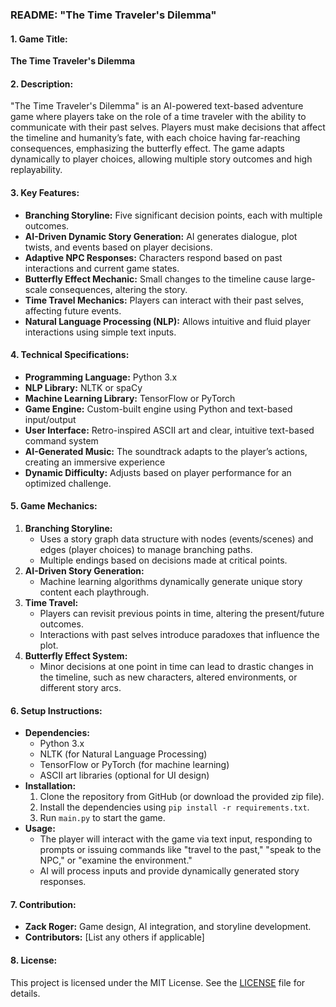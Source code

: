

### **README: "The Time Traveler's Dilemma"**

#### **1. Game Title:**
**The Time Traveler's Dilemma**

#### **2. Description:**
"The Time Traveler's Dilemma" is an AI-powered text-based adventure game where players take on the role of a time traveler with the ability to communicate with their past selves. Players must make decisions that affect the timeline and humanity’s fate, with each choice having far-reaching consequences, emphasizing the butterfly effect. The game adapts dynamically to player choices, allowing multiple story outcomes and high replayability.

#### **3. Key Features:**
- **Branching Storyline:** Five significant decision points, each with multiple outcomes.
- **AI-Driven Dynamic Story Generation:** AI generates dialogue, plot twists, and events based on player decisions.
- **Adaptive NPC Responses:** Characters respond based on past interactions and current game states.
- **Butterfly Effect Mechanic:** Small changes to the timeline cause large-scale consequences, altering the story.
- **Time Travel Mechanics:** Players can interact with their past selves, affecting future events.
- **Natural Language Processing (NLP):** Allows intuitive and fluid player interactions using simple text inputs.

#### **4. Technical Specifications:**
- **Programming Language:** Python 3.x
- **NLP Library:** NLTK or spaCy
- **Machine Learning Library:** TensorFlow or PyTorch
- **Game Engine:** Custom-built engine using Python and text-based input/output
- **User Interface:** Retro-inspired ASCII art and clear, intuitive text-based command system
- **AI-Generated Music:** The soundtrack adapts to the player’s actions, creating an immersive experience
- **Dynamic Difficulty:** Adjusts based on player performance for an optimized challenge.

#### **5. Game Mechanics:**
1. **Branching Storyline:**
   - Uses a story graph data structure with nodes (events/scenes) and edges (player choices) to manage branching paths.
   - Multiple endings based on decisions made at critical points.
2. **AI-Driven Story Generation:**
   - Machine learning algorithms dynamically generate unique story content each playthrough.
3. **Time Travel:**
   - Players can revisit previous points in time, altering the present/future outcomes.
   - Interactions with past selves introduce paradoxes that influence the plot.
4. **Butterfly Effect System:**
   - Minor decisions at one point in time can lead to drastic changes in the timeline, such as new characters, altered environments, or different story arcs.

#### **6. Setup Instructions:**
- **Dependencies:**
  - Python 3.x
  - NLTK (for Natural Language Processing)
  - TensorFlow or PyTorch (for machine learning)
  - ASCII art libraries (optional for UI design)
- **Installation:**
  1. Clone the repository from GitHub (or download the provided zip file).
  2. Install the dependencies using `pip install -r requirements.txt`.
  3. Run `main.py` to start the game.
- **Usage:**
  - The player will interact with the game via text input, responding to prompts or issuing commands like "travel to the past," "speak to the NPC," or "examine the environment."
  - AI will process inputs and provide dynamically generated story responses.

#### **7. Contribution:**
- **Zack Roger:** Game design, AI integration, and storyline development.
- **Contributors:** [List any others if applicable]

#### **8. License:**
This project is licensed under the MIT License. See the [LICENSE](LICENSE) file for details.